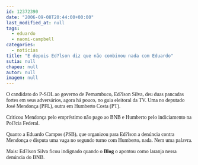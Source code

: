 ```yaml
---
id: 12372390
date: "2006-09-08T20:44:00+00:00"
last_modified_at: null
tags:
  - eduardo
  - naomi-campbell
categories:
  - noticias
title: "E depois Ed?lson diz que não combinou nada com Eduardo"
sutia: null
chapeu: null
autor: null
imagem: null
---
```

<p><P><FONT face=Verdana>O candidato do P-SOL ao governo de Pernambuco, Ed?lson Silva, deu duas pancadas fortes em seus adversários, agora há pouco, no guia eleitoral da TV. Uma no deputado José Mendonça (PFL), outra em Humberto Costa (PT).</FONT></P></p>
<p><P><FONT face=Verdana>Criticou Mendonça pelo empréstimo não pago ao BNB e Humberto pelo indiciamento na Pol?cia Federal.</FONT></P></p>
<p><P><FONT face=Verdana>Quanto a Eduardo Campos (PSB), que organizou para Ed?lson a denúncia contra Mendonça e disputa uma vaga no segundo turno com Humberto, nada. Nem uma palavra.</FONT></P></p>
<p><P><FONT face=Verdana>Mais: Ed?lson Silva ficou indignado quando o <STRONG>Blog</STRONG> o apontou como laranja nessa denúncia do BNB.</FONT></P> </p>
